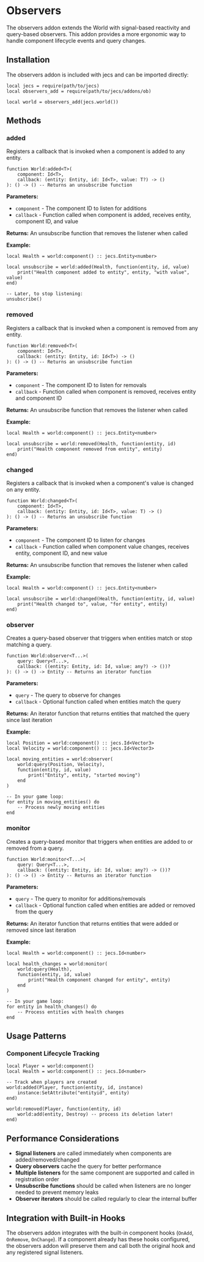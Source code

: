 # Observers

The observers addon extends the World with signal-based reactivity and query-based observers. This addon provides a more ergonomic way to handle component lifecycle events and query changes.

## Installation

The observers addon is included with jecs and can be imported directly:

```luau
local jecs = require(path/to/jecs)
local observers_add = require(path/to/jecs/addons/ob)

local world = observers_add(jecs.world())
```

## Methods

### added

Registers a callback that is invoked when a component is added to any entity.

```luau
function World:added<T>(
    component: Id<T>,
    callback: (entity: Entity, id: Id<T>, value: T?) -> ()
): () -> () -- Returns an unsubscribe function
```

**Parameters:**
- `component` - The component ID to listen for additions
- `callback` - Function called when component is added, receives entity, component ID, and value

**Returns:** An unsubscribe function that removes the listener when called

**Example:**
```luau
local Health = world:component() :: jecs.Entity<number>

local unsubscribe = world:added(Health, function(entity, id, value)
    print("Health component added to entity", entity, "with value", value)
end)

-- Later, to stop listening:
unsubscribe()
```

### removed

Registers a callback that is invoked when a component is removed from any entity.

```luau
function World:removed<T>(
    component: Id<T>,
    callback: (entity: Entity, id: Id<T>) -> ()
): () -> () -- Returns an unsubscribe function
```

**Parameters:**
- `component` - The component ID to listen for removals
- `callback` - Function called when component is removed, receives entity and component ID

**Returns:** An unsubscribe function that removes the listener when called

**Example:**
```luau
local Health = world:component() :: jecs.Entity<number>

local unsubscribe = world:removed(Health, function(entity, id)
    print("Health component removed from entity", entity)
end)
```

### changed

Registers a callback that is invoked when a component's value is changed on any entity.

```luau
function World:changed<T>(
    component: Id<T>,
    callback: (entity: Entity, id: Id<T>, value: T) -> ()
): () -> () -- Returns an unsubscribe function
```

**Parameters:**
- `component` - The component ID to listen for changes
- `callback` - Function called when component value changes, receives entity, component ID, and new value

**Returns:** An unsubscribe function that removes the listener when called

**Example:**
```luau
local Health = world:component() :: jecs.Entity<number>

local unsubscribe = world:changed(Health, function(entity, id, value)
    print("Health changed to", value, "for entity", entity)
end)
```

### observer

Creates a query-based observer that triggers when entities match or stop matching a query.

```luau
function World:observer<T...>(
    query: Query<T...>,
    callback: ((entity: Entity, id: Id, value: any?) -> ())?
): () -> () -> Entity -- Returns an iterator function
```

**Parameters:**
- `query` - The query to observe for changes
- `callback` - Optional function called when entities match the query

**Returns:** An iterator function that returns entities that matched the query since last iteration

**Example:**
```luau
local Position = world:component() :: jecs.Id<Vector3>
local Velocity = world:component() :: jecs.Id<Vector3>

local moving_entities = world:observer(
    world:query(Position, Velocity),
    function(entity, id, value)
        print("Entity", entity, "started moving")
    end
)

-- In your game loop:
for entity in moving_entities() do
    -- Process newly moving entities
end
```

### monitor

Creates a query-based monitor that triggers when entities are added to or removed from a query.

```luau
function World:monitor<T...>(
    query: Query<T...>,
    callback: ((entity: Entity, id: Id, value: any?) -> ())?
): () -> () -> Entity -- Returns an iterator function
```

**Parameters:**
- `query` - The query to monitor for additions/removals
- `callback` - Optional function called when entities are added or removed from the query

**Returns:** An iterator function that returns entities that were added or removed since last iteration

**Example:**
```luau
local Health = world:component() :: jecs.Id<number>

local health_changes = world:monitor(
    world:query(Health),
    function(entity, id, value)
        print("Health component changed for entity", entity)
    end
)

-- In your game loop:
for entity in health_changes() do
    -- Process entities with health changes
end
```

## Usage Patterns

### Component Lifecycle Tracking

```luau
local Player = world:component()
local Health = world:component() :: jecs.Id<number>

-- Track when players are created
world:added(Player, function(entity, id, instance)
	instance:SetAttribute("entityid", entity)
end)

world:removed(Player, function(entity, id)
	world:add(entity, Destroy) -- process its deletion later!
end)
```

## Performance Considerations

- **Signal listeners** are called immediately when components are added/removed/changed
- **Query observers** cache the query for better performance
- **Multiple listeners** for the same component are supported and called in registration order
- **Unsubscribe functions** should be called when listeners are no longer needed to prevent memory leaks
- **Observer iterators** should be called regularly to clear the internal buffer

## Integration with Built-in Hooks

The observers addon integrates with the built-in component hooks (`OnAdd`, `OnRemove`, `OnChange`). If a component already has these hooks configured, the observers addon will preserve them and call both the original hook and any registered signal listeners.

